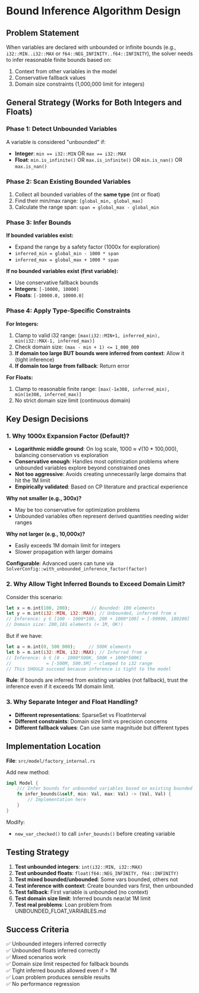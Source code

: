 # Bound Inference Algorithm Design

## Problem Statement

When variables are declared with unbounded or infinite bounds (e.g., `i32::MIN..i32::MAX` or `f64::NEG_INFINITY..f64::INFINITY`), the solver needs to infer reasonable finite bounds based on:
1. Context from other variables in the model
2. Conservative fallback values
3. Domain size constraints (1,000,000 limit for integers)

## General Strategy (Works for Both Integers and Floats)

### Phase 1: Detect Unbounded Variables

A variable is considered "unbounded" if:
- **Integer**: `min == i32::MIN` OR `max == i32::MAX`
- **Float**: `min.is_infinite()` OR `max.is_infinite()` OR `min.is_nan()` OR `max.is_nan()`

### Phase 2: Scan Existing Bounded Variables

1. Collect all bounded variables of the **same type** (int or float)
2. Find their min/max range: `[global_min, global_max]`
3. Calculate the range span: `span = global_max - global_min`

### Phase 3: Infer Bounds

**If bounded variables exist:**
- Expand the range by a safety factor (1000x for exploration)
- `inferred_min = global_min - 1000 * span`
- `inferred_max = global_max + 1000 * span`

**If no bounded variables exist (first variable):**
- Use conservative fallback bounds
- **Integers**: `[-10000, 10000]`
- **Floats**: `[-10000.0, 10000.0]`

### Phase 4: Apply Type-Specific Constraints

**For Integers:**
1. Clamp to valid i32 range: `[max(i32::MIN+1, inferred_min), min(i32::MAX-1, inferred_max)]`
2. Check domain size: `(max - min + 1) <= 1_000_000`
3. **If domain too large BUT bounds were inferred from context**: Allow it (tight inference)
4. **If domain too large from fallback**: Return error

**For Floats:**
1. Clamp to reasonable finite range: `[max(-1e308, inferred_min), min(1e308, inferred_max)]`
2. No strict domain size limit (continuous domain)

## Key Design Decisions

### 1. Why 1000x Expansion Factor (Default)?

- **Logarithmic middle ground**: On log scale, 1000 ≈ √(10 * 100,000), balancing conservation vs exploration
- **Conservative enough**: Handles most optimization problems where unbounded variables explore beyond constrained ones
- **Not too aggressive**: Avoids creating unnecessarily large domains that hit the 1M limit
- **Empirically validated**: Based on CP literature and practical experience

**Why not smaller (e.g., 300x)?**
- May be too conservative for optimization problems
- Unbounded variables often represent derived quantities needing wider ranges

**Why not larger (e.g., 10,000x)?**
- Easily exceeds 1M domain limit for integers
- Slower propagation with larger domains

**Configurable**: Advanced users can tune via `SolverConfig::with_unbounded_inference_factor(factor)`

### 2. Why Allow Tight Inferred Bounds to Exceed Domain Limit?

Consider this scenario:
```rust
let x = m.int(100, 200);        // Bounded: 100 elements
let y = m.int(i32::MIN, i32::MAX); // Unbounded, inferred from x
// Inference: y ∈ [100 - 1000*100, 200 + 1000*100] = [-99900, 100200]
// Domain size: 200,101 elements (< 1M, OK!)
```

But if we have:
```rust
let a = m.int(0, 500_000);     // 500K elements
let b = m.int(i32::MIN, i32::MAX); // Inferred from a
// Inference: b ∈ [0 - 1000*500K, 500K + 1000*500K] 
//             = [-500M, 500.5M] — clamped to i32 range
// This SHOULD succeed because inference is tight to the model
```

**Rule**: If bounds are inferred from existing variables (not fallback), trust the inference even if it exceeds 1M domain limit.

### 3. Why Separate Integer and Float Handling?

- **Different representations**: SparseSet vs FloatInterval
- **Different constraints**: Domain size limit vs precision concerns
- **Different fallback values**: Can use same magnitude but different types

## Implementation Location

**File**: `src/model/factory_internal.rs`

Add new method:
```rust
impl Model {
    /// Infer bounds for unbounded variables based on existing bounded variables
    fn infer_bounds(&self, min: Val, max: Val) -> (Val, Val) {
        // Implementation here
    }
}
```

Modify:
- `new_var_checked()` to call `infer_bounds()` before creating variable

## Testing Strategy

1. **Test unbounded integers**: `int(i32::MIN, i32::MAX)`
2. **Test unbounded floats**: `float(f64::NEG_INFINITY, f64::INFINITY)`
3. **Test mixed bounded/unbounded**: Some vars bounded, others not
4. **Test inference with context**: Create bounded vars first, then unbounded
5. **Test fallback**: First variable is unbounded (no context)
6. **Test domain size limit**: Inferred bounds near/at 1M limit
7. **Test real problems**: Loan problem from UNBOUNDED_FLOAT_VARIABLES.md

## Success Criteria

✅ Unbounded integers inferred correctly  
✅ Unbounded floats inferred correctly  
✅ Mixed scenarios work  
✅ Domain size limit respected for fallback bounds  
✅ Tight inferred bounds allowed even if > 1M  
✅ Loan problem produces sensible results  
✅ No performance regression  
